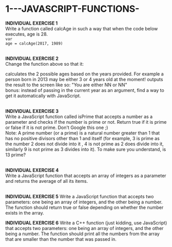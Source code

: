 # 1---JAVASCRIPT-FUNCTIONS-

<b>INDIVIDUAL EXERCISE 1</b>
<br/>
Write a function called calcAge in such a way that when the code below executes, age is 28.
<br/>
<code>var age = calcAge(2017, 1989)</code>
<br/>
<br/>

<b>INDIVIDUAL EXERCISE 2</b>
<br/>
Change the function above so that it:
<br/>

calculates the 2 possible ages based on the years provided. For example a person born in 2013 may be either 3 or 4 years old at the moment!
outputs the result to the screen like so: "You are either NN or NN"
<br/>
bonus: instead of passing in the current year as an argument, find a way to get it automatically with JavaScript.
<br/>
<br/>

<b>INDIVIDUAL EXERCISE 3</b>
<br/>
Write a JavaScript function called isPrime that accepts a number as a parameter and checks if the number is prime or not. Return true if it is prime or false if it is not prime. Don't Google this one ;)
<br/>
Note: A prime number (or a prime) is a natural number greater than 1 that has no positive divisors other than 1 and itself (for example, 3 is prime as the number 2 does not divide into it , 4 is not prime as 2 does divide into it, similarly 9 is not prime as 3 divides into it). To make sure you understand, is 13 prime?
<br/><br/>

<b>INDIVIDUAL EXERCISE 4</b>
<br/>
Write a JavaScript function that accepts an array of integers as a parameter and returns the average of all its items.
<br/><br/>

<b>INDIVIDUAL EXERCISE 5</b>
Write a JavaScript function that accepts two parameters: one being an array of integers, and the other being a number. The function should return true or false depending on whether the number exists in the array.

<b>INDIVIDUAL EXERCISE 6</b>
Write a C++ function (just kidding, use JavaScript) that accepts two parameters: one being an array of integers, and the other being a number. The function should print all the numbers from the array that are smaller than the number that was passed in.

